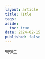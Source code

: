 ```yaml
---
layout: article
title: TItle
tags: 
aside:
  toc: true
date: 2024-02-15
published: false
---
```

백엔드 




